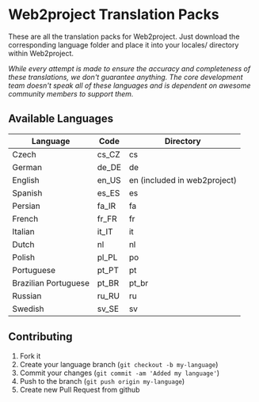 Web2project Translation Packs
===================

These are all the translation packs for Web2project. Just download the corresponding language folder and place it into your locales/ directory within Web2project.

*While every attempt is made to ensure the accuracy and completeness of these translations, we don't guarantee anything. The core development team doesn't speak all of these languages and is dependent on awesome community members to support them.*

## Available Languages

|Language|Code|Directory|
|---|----|---------------|
| Czech | cs_CZ | cs |
| German | de_DE | de |
| English | en_US | en (included in web2project) |
| Spanish | es_ES | es |
| Persian | fa_IR | fa |
| French | fr_FR | fr |
| Italian | it_IT | it |
| Dutch | nl | nl |
| Polish | pl_PL | po |
| Portuguese | pt_PT | pt |
| Brazilian Portuguese | pt_BR | pt_br |
| Russian | ru_RU | ru |
| Swedish | sv_SE | sv |

## Contributing

1. Fork it
2. Create your language branch (`git checkout -b my-language`)
3. Commit your changes (`git commit -am 'Added my language'`)
4. Push to the branch (`git push origin my-language`)
5. Create new Pull Request from github
